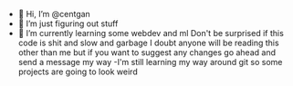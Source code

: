 - 👋 Hi, I’m @centgan
- 👀 I’m just figuring out stuff
- 🌱 I’m currently learning some webdev and ml
Don't be surprised if this code is shit and slow and garbage I doubt anyone will be reading this other than me but if you want to suggest any changes
go ahead and send a message my way
-I'm still learning my way around git so some projects are going to look weird



